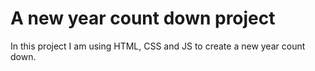 # A new year count down project
In this project I am using HTML, CSS and JS to create a new year count down.